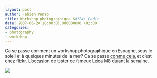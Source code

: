 ```yaml
---
layout: post
author: Fabien Penso
title: Workshop photographique &#224; Cadiz
date: 2007-06-20 18:00:00.000000000 +02:00
categories:
- photography
- workshop
---
```

<p>Ca se passe comment un workshop photographique en Espagne, sous le soleil et à quelques minutes de la mer? Ca se passe <a href="http://www.flickr.com/photos/penso/sets/72157600409633569/">comme cela</a>, et c’est chez flickr. L’occasion de tester ce fameux Leica M8 durant la semaine.</p>

<p><img src="http://farm2.static.flickr.com/1413/575421792_056da79ca9.jpg" /></p>
